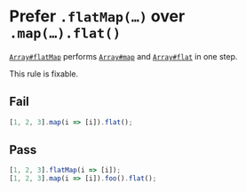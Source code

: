 # Prefer `.flatMap(…)` over `.map(…).flat()`

[`Array#flatMap`](https://developer.mozilla.org/en-US/docs/Web/JavaScript/Reference/Global_Objects/Array/flatMap) performs [`Array#map`](https://developer.mozilla.org/en-US/docs/Web/JavaScript/Reference/Global_Objects/Array/map) and [`Array#flat`](https://developer.mozilla.org/en-US/docs/Web/JavaScript/Reference/Global_Objects/Array/flat) in one step.

This rule is fixable.


## Fail

```js
[1, 2, 3].map(i => [i]).flat();
```


## Pass

```js
[1, 2, 3].flatMap(i => [i]);
[1, 2, 3].map(i => [i]).foo().flat();
```
